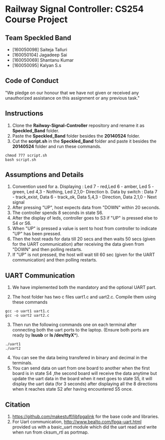 # Railway Signal Controller: CS254 Course Project

## Team Speckled Band 
* [160050098] Saiteja Talluri
* [160050104] Jagadeep Sai
* [160050069] Shantanu Kumar
* [160050095] Kalyan S.s

## Code of Conduct
"We pledge on our honour that we have not given or received any unauthorized assistance on this assignment or any previous task."

## Instructions
1. Clone the **Railway-Signal-Controller** repository and rename it as **Speckled_Band** folder.
1. Paste the **Speckled_Band** folder besides the **20140524** folder.
3. Cut the **script.sh** in the **Speckled_Band** folder and paste it besides the **20140524** folder and run these commands.
```
chmod 777 script.sh
bash script.sh
```

## Assumptions and Details
1. Convention used for 
  a. Displaying : Led 7 - red,Led 6 - amber, Led 5 - green, Led 4,3 - Nothing, Led 2,1,0- Direction
  b. Data by switch : Data 7 - track_exist, Data 6 - track_ok, Data 5,4,3 - Direction, Data 2,1,0 - Next signal
2. After pressing "UP", host expects data from "DOWN" within 20 seconds.
3. The controller spends 8 seconds in state S6.
4. After the display of leds, controller goes to S3 if "UP" is pressed else to S4 or S6.
5. When "UP" is pressed a value is sent to host from controller to indicate "UP" has been pressed.
6. Then the host reads for data till 20 secs and then waits 50 secs (given for the UART communication) after receiving 
   the data given from "DOWN" and then polling restarts.
7. If "UP" is not pressed, the host will wait till 60 sec (given for the UART communication) and then polling restarts.

## UART Communication

1. We have implemented both the mandatory and the optional UART part. 

2. The host folder has two c files uart1.c and uart2.c. Compile them using these commands 
```
gcc -o uart1 uart1.c
gcc -o uart2 uart2.c
```
3. Then run the following commands one on each terminal after connecting both the uart ports to the laptop.
(Ensure both ports are ready by **lsusb** or **ls /dev/ttyX***).
```
./uart1
./uart2 
```
4. You can see the data being transfered in binary and decimal in the terminals.
5. You can send data on uart from one board to another when the first board is in state S4 ,the second board 
   will receive the data anytime but update the uart data in the board when it next goes to state S5, it will 
   display the uart data (for 3 seconds) after displaying all the 8 directions when it reaches state S2 afer 
   having encountered S5 once.


## Citation
1. https://github.com/makestuff/libfpgalink for the base code and libraries.
2. For Uart communication, http://www.bealto.com/fpga-uart.html provided us with a basic_uart module which did the 
   uart read and write when run from cksum_rtl as portmap.
